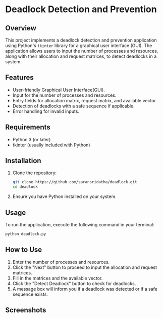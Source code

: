 # Deadlock Detection and Prevention

## Overview
This project implements a deadlock detection and prevention application using Python's `tkinter` library for a graphical user interface (GUI). The application allows users to input the number of processes and resources, along with their allocation and request matrices, to detect deadlocks in a system.

## Features
- User-friendly Graphical User Interface(GUI).
- Input for the number of processes and resources.
- Entry fields for allocation matrix, request matrix, and available vector.
- Detection of deadlocks with a safe sequence if applicable.
- Error handling for invalid inputs.

## Requirements
- Python 3 (or later)
- tkinter (usually included with Python)

## Installation
1. Clone the repository:
   ```bash
   git clone https://github.com/saransridatha/deadlock.git
   cd deadlock
   ```
2. Ensure you have Python installed on your system.

## Usage
To run the application, execute the following command in your terminal:
```bash
python deadlock.py
```
## How to Use
1. Enter the number of processes and resources.
2. Click the "Next" button to proceed to input the allocation and request matrices.
3. Fill in the matrices and the available vector.
4. Click the "Detect Deadlock" button to check for deadlocks.
5. A message box will inform you if a deadlock was detected or if a safe sequence exists.

## Screenshots
<imgs>


